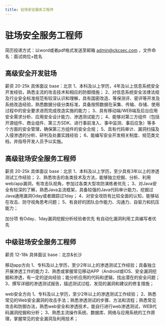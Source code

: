 ```yaml
---
title: 驻场安全服务工程师
---
```


# 驻场安全服务工程师

简历投递方式：以word或者pdf格式发送至邮箱 admin@ckcsec.com ，文件命名：面试岗位+姓名


## 高级安全开发驻场

薪资 20-25k 具体面议  base：北京
1、本科及以上学历，4年及以上信息系统安全开发经验，熟悉主流的攻击技术和相应的防御措施；
2、对信息系统安全法律法规及行业安全标准规范有较深认识和理解，具有国密改造、等保测评、密评等开发及系统改造经验，熟悉数据分级分类标准，具备按照数据在采集、传输、存储、使用过程中的安全要求进而完成改造实施的能力；
3、具有移动端/WEB端及后台应用安全需求分析、应用安全设计能力、渗透测试能力；
4、能够对第三方组件（包括开源组件、商业组件、第三方SDK、进行事前准入、事中监测、事后应急）等多个方面的安全管理，确保第三方组件的安全合规；
5、具有代码审计、漏洞扫描及入侵渗透的分析、研判及处置实践经验；
6、能编写安全开发相关制度、规范类文档，并指导开发人员予以实施。

## 高级驻场安全服务工程师

薪资 20-25k 具体面议  base：北京
1、本科及以上学历，至少具有3年以上的渗透测试工作经验；
2、熟悉攻击的各类技术及方法，能够独立挖掘、分析、利用web/app漏洞，有攻击队视角，参加过各类大型攻防演练者优先；
3、对Java安全有较深的了解，熟悉Java主流框架，具备较强的Java代码审计能力，挖掘过Java通用漏洞Oday或者跟踪过1day；
4、对安全攻防有比较全面的认知，能够站在攻击、防守视角思考问题；
5、有良好的团队合作能力、沟通力、自驱力和抗压能力；

加分项
有Oday、1day漏洞挖掘分析经验者优先
有自动化漏洞利用工具编写者优先

## 中级驻场安全服务工程师

薪资 12-18k 具体面议  base：北京&长沙

移动app方向
1、专科及以上学历，至少2年以上的渗透测试工作经验；具备独立开展渗透工作的能力
2、熟悉或掌握常见移动APP（Android或IOS、安全漏洞挖掘和渗透，有一定的逆向经验；能分析应用的代码和逻辑，找出潜在的安全问题；
3、撰写详细的渗透测试报告，描述测试过程、发现的漏洞和建议的修复措施；

web安全方向
1、专科及以上学历，至少2年以上的渗透测试工作经验；
2、熟悉常见的Web安全漏洞的攻击手法；熟悉渗透测试的步骤、方法和流程；熟悉常见攻击和防御办法，熟悉web安全和渗透技术，能自行进行web渗透测试，WEB代码漏洞挖掘和分析；
3、熟悉主流操作系统、数据库、网络与应用系统的工作原理，掌握常见的安全漏洞及利用技术；
